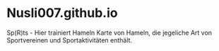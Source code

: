 # Nusli007.github.io
Sp(R)ts - Hier trainiert Hameln
Karte von Hameln, die jegeliche Art von Sportvereinen und Sportaktivitäten enthält.
